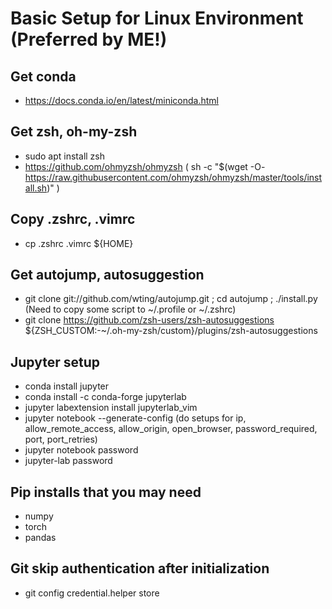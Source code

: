 # Basic Setup for Linux Environment (Preferred by ME!)
## Get conda
- https://docs.conda.io/en/latest/miniconda.html

## Get zsh, oh-my-zsh
- sudo apt install zsh
- https://github.com/ohmyzsh/ohmyzsh ( sh -c "$(wget -O- https://raw.githubusercontent.com/ohmyzsh/ohmyzsh/master/tools/install.sh)" )

## Copy .zshrc, .vimrc
- cp .zshrc .vimrc ${HOME}

## Get autojump, autosuggestion
- git clone git://github.com/wting/autojump.git ; cd autojump ; ./install.py 
  (Need to copy some script to ~/.profile or ~/.zshrc)
- git clone https://github.com/zsh-users/zsh-autosuggestions ${ZSH_CUSTOM:-~/.oh-my-zsh/custom}/plugins/zsh-autosuggestions

## Jupyter setup
- conda install jupyter
- conda install -c conda-forge jupyterlab
- jupyter labextension install jupyterlab_vim
- jupyter notebook --generate-config
  (do setups for ip, allow_remote_access, allow_origin, open_browser, password_required, port, port_retries)
- jupyter notebook password
- jupyter-lab password

## Pip installs that you may need
- numpy
- torch
- pandas

## Git skip authentication after initialization
- git config credential.helper store 
